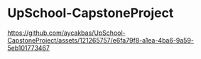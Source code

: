 # UpSchool-CapstoneProject
 
https://github.com/aycakbas/UpSchool-CapstoneProject/assets/121265757/e6fa79f8-a1ea-4ba6-9a59-5eb101773467



